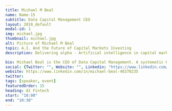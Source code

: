 ```yaml
---
title: Michael M Beal
name: Name-15
subtitle: Data Capital Management CEO
layout: 2018_default
modal-id: 1
img: michael.jpg
thumbnail: michael.jpg
alt: Picture of Michael M Beal
topic: A.I. And the Future of Capital Markets Investing
description: Delivering alpha - Artificial intelligence in capital markets investing

bio: Michael Beal is the CEO of Data Capital Management. A systematic Hedge Fund that specializes in machine learning, advanced technologies and novel data sources to generate differentiated and uncorrelated returns for the clients of its DCM A.I. Absolute Return Fund. Prior to DCM, Mr. Beal co-founded the Big Data and Advanced Analytics group for JP Morgan Chase and was an investor with TPG Capital and Morgan Stanley. Michael is a frequent Keynote and CNBC contributor and is passionate about investing, the onset of the “Data Economy” and the application of disruptive technologies to valuable “problems to solve”. Michael earned a BA from Harvard College with honors in Economics and an MBA from Harvard Business School with distinction. Michael is an active Board Member of the City University of New York’s Medgar Evers College.
social: {Twitter: "", Website: "", Linkedin: "https://www.linkedin.com/in/michael-beal-48378235" }
website: https://www.linkedin.com/in/michael-beal-48378235
twitter: 
tags: [speaker, event]
featuredOrder: 15
heading: AI Fintech
start: "10:00"
end: "10:30"
---
```

